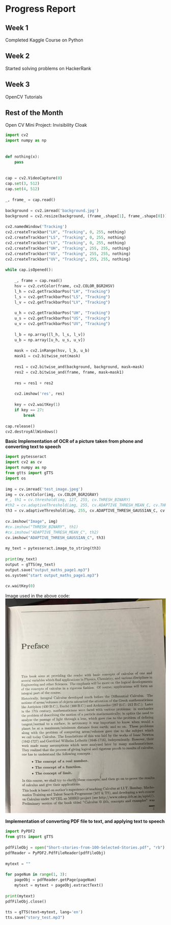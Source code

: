 # Progress Report
## Week 1
Completed Kaggle Course on Python 

## Week 2
Started solving problems on HackerRank

## Week 3
OpenCV Tutorials
## Rest of the Month
Open CV Mini Project: Invisibility Cloak
```python
import cv2
import numpy as np


def nothing(x):
    pass


cap = cv2.VideoCapture(0)
cap.set(3, 512)
cap.set(4, 512)

_, frame_ = cap.read()

background = cv2.imread('background.jpg')
background = cv2.resize(background, (frame_.shape[1], frame_.shape[0]))

cv2.namedWindow('Tracking')
cv2.createTrackbar("LH", "Tracking", 0, 255, nothing)
cv2.createTrackbar("LS", "Tracking", 0, 255, nothing)
cv2.createTrackbar("LV", "Tracking", 0, 255, nothing)
cv2.createTrackbar("UH", "Tracking", 255, 255, nothing)
cv2.createTrackbar("US", "Tracking", 255, 255, nothing)
cv2.createTrackbar("UV", "Tracking", 255, 255, nothing)

while cap.isOpened():

    _, frame = cap.read()
    hsv = cv2.cvtColor(frame, cv2.COLOR_BGR2HSV)
    l_h = cv2.getTrackbarPos("LH", "Tracking")
    l_s = cv2.getTrackbarPos("LS", "Tracking")
    l_v = cv2.getTrackbarPos("LV", "Tracking")

    u_h = cv2.getTrackbarPos("UH", "Tracking")
    u_s = cv2.getTrackbarPos("US", "Tracking")
    u_v = cv2.getTrackbarPos("UV", "Tracking")

    l_b = np.array([l_h, l_s, l_v])
    u_b = np.array([u_h, u_s, u_v])

    mask = cv2.inRange(hsv, l_b, u_b)
    mask1 = cv2.bitwise_not(mask)

    res1 = cv2.bitwise_and(background, background, mask=mask)
    res2 = cv2.bitwise_and(frame, frame, mask=mask1)

    res = res1 + res2

    cv2.imshow('res', res)

    key = cv2.waitKey(1)
    if key == 27:
        break

cap.release()
cv2.destroyAllWindows()
```


**Basic Implementation of OCR of a picture taken from phone and converting text to speech**
```python
import pytesseract
import cv2 as cv
import numpy as np
from gtts import gTTS
import os

img = cv.imread('test_image.jpeg')
img = cv.cvtColor(img, cv.COLOR_BGR2GRAY)
#_, th1 = cv.threshold(img, 127, 255, cv.THRESH_BINARY)
#th2 = cv.adaptiveThreshold(img, 255, cv.ADAPTIVE_THRESH_MEAN_C, cv.THRESH_BINARY, 20, 10)
th3 = cv.adaptiveThreshold(img, 255, cv.ADAPTIVE_THRESH_GAUSSIAN_C, cv.THRESH_BINARY, 31, 11)

cv.imshow("Image", img)
#cv.imshow("THRESH_BINARY", th1)
#cv.imshow("ADAPTIVE_THRESH_MEAN_C", th2)
cv.imshow("ADAPTIVE_THRESH_GAUSSIAN_C", th3)

my_text = pytesseract.image_to_string(th3)

print(my_text)
output = gTTS(my_text)
output.save("output_maths_page1.mp3")
os.system("start output_maths_page1.mp3")

cv.waitKey(0)
```
Image used in the above code: 
![test_image](https://github.com/tejalbarnwal/ITSP_2020-Oculus/blob/master/Avishi_Agarwal/test_image.jpeg)


**Implementation of converting PDF file to text, and applying text to speech**
```python
import PyPDF2
from gtts import gTTS

pdfFileObj = open("Short-stories-from-100-Selected-Stories.pdf", "rb")
pdfReader = PyPDF2.PdfFileReader(pdfFileObj)

mytext = ""

for pageNum in range(1, 3):
    pageObj = pdfReader.getPage(pageNum)
    mytext = mytext + pageObj.extractText()

print(mytext)
pdfFileObj.close()

tts = gTTS(text=mytext, lang='en')
tts.save("story_test.mp3")
```
